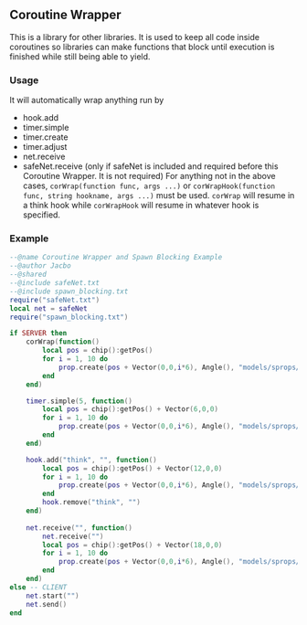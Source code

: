 ## Coroutine Wrapper
This is a library for other libraries. It is used to keep all code inside coroutines so libraries can make functions that block until execution is finished while still being able to yield.
### Usage
It will automatically wrap anything run by
* hook.add
* timer.simple
* timer.create
* timer.adjust
* net.receive
* safeNet.receive (only if safeNet is included and required before this Coroutine Wrapper. It is not required)
For anything not in the above cases, `corWrap(function func, args ...)` or `corWrapHook(function func, string hookname, args ...)` must be used. `corWrap` will resume in a think hook while `corWrapHook` will resume in whatever hook is specified.
### Example
```lua
--@name Coroutine Wrapper and Spawn Blocking Example
--@author Jacbo
--@shared
--@include safeNet.txt
--@include spawn_blocking.txt
require("safeNet.txt")
local net = safeNet
require("spawn_blocking.txt")

if SERVER then
    corWrap(function()
        local pos = chip():getPos()
        for i = 1, 10 do
            prop.create(pos + Vector(0,0,i*6), Angle(), "models/sprops/cuboids/height06/size_1/cube_6x6x6.mdl", true)
        end
    end)

    timer.simple(5, function()
        local pos = chip():getPos() + Vector(6,0,0)
        for i = 1, 10 do
            prop.create(pos + Vector(0,0,i*6), Angle(), "models/sprops/cuboids/height06/size_1/cube_6x6x6.mdl", true)
        end
    end)

    hook.add("think", "", function()
        local pos = chip():getPos() + Vector(12,0,0)
        for i = 1, 10 do
            prop.create(pos + Vector(0,0,i*6), Angle(), "models/sprops/cuboids/height06/size_1/cube_6x6x6.mdl", true)
        end
        hook.remove("think", "")
    end)
    
    net.receive("", function()
        net.receive("")
        local pos = chip():getPos() + Vector(18,0,0)
        for i = 1, 10 do
            prop.create(pos + Vector(0,0,i*6), Angle(), "models/sprops/cuboids/height06/size_1/cube_6x6x6.mdl", true)
        end
    end)
else -- CLIENT
    net.start("")
    net.send()
end
```
